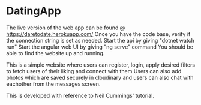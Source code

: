# DatingApp
The live version of the web app can be found @ https://daretodate.herokuapp.com/
Once you have the code base, verify if the connection string is set as needed.
Start the api by giving "dotnet watch run"
Start the angular web UI by giving "ng serve" command
You should be able to find the website up and running.

This is a simple website where users can register, login, apply desired filters to fetch users of their liking and connect with them
Users can also add photos which are saved securely in cloudinary and users can also chat with eachother from the messages screen.

This is developed with reference to Neil Cummings' tutorial.

